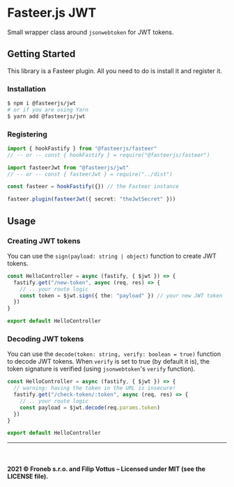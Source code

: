 # Fasteer.js JWT

Small wrapper class around `jsonwebtoken` for JWT tokens.

## Getting Started

This library is a Fasteer plugin. All you need to do is install it and register it.

### Installation

```bash
$ npm i @fasteerjs/jwt
# or if you are using Yarn
$ yarn add @fasteerjs/jwt
```

### Registering

```ts
import { hookFastify } from "@fasteerjs/fasteer"
// -- or -- const { hookFastify } = require("@fasteerjs/fasteer")

import fasteerJwt from "@fasteerjs/jwt"
// -- or -- const { fasteerJwt } = require("../dist")

const fasteer = hookFastify({}) // the Fasteer instance

fasteer.plugin(fasteerJwt({ secret: "theJwtSecret" }))
```

## Usage

### Creating JWT tokens

You can use the `sign(payload: string | object)` function to create JWT tokens.

```ts
const HelloController = async (fastify, { $jwt }) => {
  fastify.get("/new-token", async (req, res) => {
    // .. your route logic
    const token = $jwt.sign({ the: "payload" }) // your new JWT token
  })
}

export default HelloController
```

### Decoding JWT tokens

You can use the `decode(token: string, verify: boolean = true)` function to decode JWT tokens.
When `verify` is set to true (by default it is), the token signature is verified (using `jsonwebtoken`'s `verify` function).

```ts
const HelloController = async (fastify, { $jwt }) => {
  // warning: having the token in the URL is insecure!   
  fastify.get("/check-token/:token", async (req, res) => {
    // .. your route logic
    const payload = $jwt.decode(req.params.token)
  })
}

export default HelloController
```

<hr>
<br>

#### 2021 &copy; Froneb s.r.o. and Filip Vottus &ndash; Licensed under MIT (see the LICENSE file).